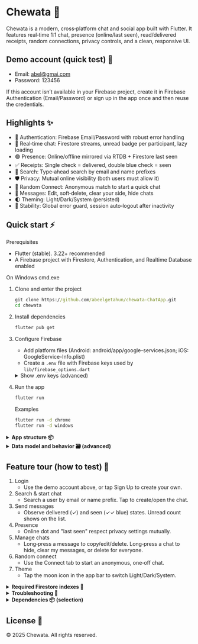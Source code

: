 
# Chewata 💬

Chewata is a modern, cross‑platform chat and social app built with Flutter. It features real‑time 1:1 chat, presence (online/last seen), read/delivered receipts, random connections, privacy controls, and a clean, responsive UI.


## Demo account (quick test) 🔑
- Email: abel@gmai.com
- Password: 123456

If this account isn’t available in your Firebase project, create it in Firebase Authentication (Email/Password) or sign up in the app once and then reuse the credentials.


## Highlights ✨
- 🔐 Authentication: Firebase Email/Password with robust error handling
- 💬 Real‑time chat: Firestore streams, unread badge per participant, lazy loading
- 🟢 Presence: Online/offline mirrored via RTDB + Firestore last seen
- ✅ Receipts: Single check = delivered, double blue check = seen
- 🔎 Search: Type‑ahead search by email and name prefixes
- 🛡️ Privacy: Mutual online visibility (both users must allow it)
- 🎲 Random Connect: Anonymous match to start a quick chat
- 🧽 Messages: Edit, soft‑delete, clear your side, hide chats
- 🌓 Theming: Light/Dark/System (persisted)
- 🛟 Stability: Global error guard, session auto‑logout after inactivity


## Quick start ⚡
Prerequisites
- Flutter (stable). 3.22+ recommended
- A Firebase project with Firestore, Authentication, and Realtime Database enabled

On Windows cmd.exe
1) Clone and enter the project
	```bat
	git clone https://github.com/abeelgetahun/chewata-ChatApp.git
	cd chewata
	```
2) Install dependencies
	```bat
	flutter pub get
	```
3) Configure Firebase
	- Add platform files (Android: android/app/google-services.json; iOS: GoogleService-Info.plist)
	- Create a `.env` file with Firebase keys used by `lib/firebase_options.dart`
	<details>
	<summary>Show .env keys (advanced)</summary>

	```
	WEB_API_KEY=
	WEB_APP_ID=
	WEB_MESSAGING_SENDER_ID=
	WEB_PROJECT_ID=
	WEB_AUTH_DOMAIN=
	WEB_STORAGE_BUCKET=
	WEB_MEASUREMENT_ID=

	ANDROID_API_KEY=
	ANDROID_APP_ID=
	ANDROID_MESSAGING_SENDER_ID=
	ANDROID_PROJECT_ID=
	ANDROID_STORAGE_BUCKET=

	IOS_API_KEY=
	IOS_APP_ID=
	IOS_MESSAGING_SENDER_ID=
	IOS_PROJECT_ID=
	IOS_STORAGE_BUCKET=
	IOS_BUNDLE_ID=

	MACOS_API_KEY=
	MACOS_APP_ID=
	MACOS_MESSAGING_SENDER_ID=
	MACOS_PROJECT_ID=
	MACOS_STORAGE_BUCKET=
	MACOS_BUNDLE_ID=

	WINDOWS_API_KEY=
	WINDOWS_APP_ID=
	WINDOWS_MESSAGING_SENDER_ID=
	WINDOWS_PROJECT_ID=
	WINDOWS_AUTH_DOMAIN=
	WINDOWS_STORAGE_BUCKET=
	WINDOWS_MEASUREMENT_ID=
	```

	Notes
	- `.env` is listed in `pubspec.yaml` assets. Don’t place production secrets here.
	- Update `lib/utils/link.dart` to your Realtime Database URL if different.
	</details>

4) Run the app
	```bat
	flutter run
	```
	Examples
	```bat
	flutter run -d chrome
	flutter run -d windows
	```


<details>
<summary><b>App structure 📦</b></summary>

```
lib/
  main.dart                  // Bootstraps Firebase, splash, dotenv, ThemeController
  app.dart                   // GetMaterialApp, routes, observers, session activity hooks
  controller/                // GetX controllers (auth, chat, account, theme, onboarding, ...)
  services/                  // AuthService, ChatService, Settings, UserService
  models/                    // UserModel, ChatModel, MessageModel
  screen/                    // UI (auth, chat, search, home, random connect, account, ...)
  utils/                     // constants, theme, helpers, links (.env + RTDB URL)
```

</details>


<details>
<summary><b>Data model and behavior 🗃️ (advanced)</b></summary>

Firestore collections
- users: user profile, preferences, presence mirror (isOnline, lastSeen)
- chats: per conversation
	- participants: [uid]
	- unreadCount: { uid: number }
	- hiddenBy: { uid: bool }
	- lastMessageText, lastMessageTime, lastMessageSenderId
	- pairKey: sorted pair key for 1:1 uniqueness
	- messages (subcollection): message documents
- messages (legacy): some older data stored top‑level; the app merges both sources

Realtime Database
- status/{uid}: { online: bool, lastChanged: server timestamp }
	- onDisconnect hook ensures reliable offline marking
	- Firestore is kept in sync for lastSeen and isOnline to power UI

Receipts and counts
- Delivered/Seen: message.isDelivered and message.isRead, with UI checkmarks
- Unread per user: chats.unreadCount[uid] maintained on send/read

Privacy reciprocity
- A user only sees another user’s online/last seen if BOTH have "showOnlineStatus" enabled

Messages
- Edit, soft delete, clear only your messages; optional hard delete for everyone

Pagination and performance
- Chats load in batches (lazy loading) with shimmer placeholders

Session management
- Inactivity timer (7 days) logs the user out; any activity resets the timer

</details>


## Feature tour (how to test) 🎯
1) Login
	- Use the demo account above, or tap Sign Up to create your own.
2) Search & start chat
	- Search a user by email or name prefix. Tap to create/open the chat.
3) Send messages
	- Observe delivered (✓) and seen (✓✓ blue) states. Unread count shows on the list.
4) Presence
	- Online dot and "last seen" respect privacy settings mutually.
5) Manage chats
	- Long‑press a message to copy/edit/delete. Long‑press a chat to hide, clear my messages, or delete for everyone.
6) Random connect
	- Use the Connect tab to start an anonymous, one‑off chat.
7) Theme
	- Tap the moon icon in the app bar to switch Light/Dark/System.


<details>
<summary><b>Required Firestore indexes 🧩</b></summary>

Firebase may prompt you to create these on first run:
- chats where participants arrayContains == <uid> ordered by lastMessageTime desc
- users ordered by email (prefix search) and by fullName (prefix search)

Create indexes from the Firebase console when links appear in logs, or pre‑create them in Firestore Indexes UI.

</details>


<details>
<summary><b>Troubleshooting 🔧</b></summary>

- Blank screen on startup: ensure .env contains all required keys and is listed under assets in pubspec.yaml (it is)
- Presence not updating: verify `lib/utils/link.dart` points to your RTDB URL and that Realtime Database is enabled
- Auth errors: make sure Email/Password sign‑in is enabled in Firebase Authentication; check Firestore/RTDB rules
- Missing chats/messages: if you migrated from legacy top‑level messages, ensure rules permit reads

</details>


<details>
<summary><b>Dependencies 📦 (selection)</b></summary>

- Firebase: firebase_core, firebase_auth, cloud_firestore, firebase_database
- State and routing: get
- UI/UX: google_fonts, flutter_svg, google_nav_bar, shimmer, lottie, intl
- Platform: shared_preferences, url_launcher, package_info_plus
- DevOps: flutter_native_splash, flutter_launcher_icons

See pubspec.yaml for full versions.

</details>


## License 📝
© 2025 Chewata. All rights reserved.